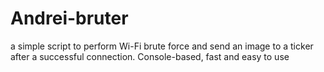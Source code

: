 # Andrei-bruter
a simple script to perform Wi-Fi brute force and send an image to a ticker after a successful connection. Console-based, fast and easy to use
